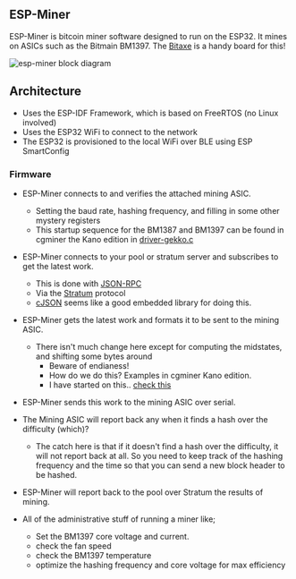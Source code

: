 ## ESP-Miner

ESP-Miner is bitcoin miner software designed to run on the ESP32. It mines on ASICs such as the Bitmain BM1397. The [Bitaxe](https://github.com/skot/bitaxe/) is a handy board for this!

![esp-miner block diagram](doc/diagram.png)

## Architecture
- Uses the ESP-IDF Framework, which is based on FreeRTOS (no Linux involved)
- Uses the ESP32 WiFi to connect to the network
- The ESP32 is provisioned to the local WiFi over BLE using ESP SmartConfig

### Firmware
- ESP-Miner connects to and verifies the attached mining ASIC.
    - Setting the baud rate, hashing frequency, and filling in some other mystery registers
    - This startup sequence for the BM1387 and BM1397 can be found in cgminer the Kano edition in [driver-gekko.c](https://github.com/kanoi/cgminer/blob/master/driver-gekko.c)

- ESP-Miner connects to your pool or stratum server and subscribes to get the latest work.
    - This is done with [JSON-RPC](https://www.jsonrpc.org)
    - Via the [Stratum](https://braiins.com/stratum-v1/docs) protocol
    - [cJSON](https://github.com/DaveGamble/cJSON) seems like a good embedded library for doing this.
- ESP-Miner gets the latest work and formats it to be sent to the mining ASIC.
    - There isn't much change here except for computing the midstates, and shifting some bytes around
        - Beware of endianess!
        - How do we do this? Examples in cgminer Kano edition.
        - I have started on this.. [check this](bm1397_protocol.md)
- ESP-Miner sends this work to the mining ASIC over serial.

- The Mining ASIC will report back any when it finds a hash over the difficulty (which)?
    - The catch here is that if it doesn't find a hash over the difficulty, it will not report back at all. So you need to keep track of the hashing frequency and the time so that you can send a new block header to be hashed.

- ESP-Miner will report back to the pool over Stratum the results of mining.

- All of the administrative stuff of running a miner like;
     - Set the BM1397 core voltage and current.
     - check the fan speed
     - check the BM1397 temperature
     - optimize the hashing frequency and core voltage for max efficiency
